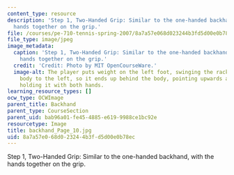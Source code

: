 ```yaml
---
content_type: resource
description: 'Step 1, Two-Handed Grip: Similar to the one-handed backhand, with the
  hands together on the grip.'
file: /courses/pe-710-tennis-spring-2007/8a7a57e068d023244b3fd5d00e0b78ec_backhand_Page_10.jpg
file_type: image/jpeg
image_metadata:
  caption: 'Step 1, Two-Handed Grip: Similar to the one-handed backhand, with the
    hands together on the grip.'
  credit: 'Credit: Photo by MIT OpenCourseWare.'
  image-alt: The player puts weight on the left foot, swinging the racket across the
    body to the left, so it ends up behind the body, pointing upwards and to the right,
    holding it with both hands.
learning_resource_types: []
ocw_type: OCWImage
parent_title: Backhand
parent_type: CourseSection
parent_uid: bab96a01-fe45-4885-e619-9988ce1bc92e
resourcetype: Image
title: backhand_Page_10.jpg
uid: 8a7a57e0-68d0-2324-4b3f-d5d00e0b78ec
---
```

Step 1, Two-Handed Grip: Similar to the one-handed backhand, with the hands together on the grip.

